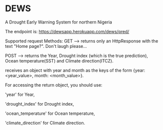 # DEWS
A Drought Early Warning System for northern Nigeria

The endpoint is: https://dewsapp.herokuapp.com/dews/pred/


Supported request Methods: GET --> returns only an HttpResponse with the text "Home page?". Don't laugh please...
                           
POST --> returns the Year, Drought index (which is the true prediction), Ocean temperature(SST) and Climate direction(ITCZ).

receives an object with year and month as the keys of the form {year: <year_value>, month: <month_value>}.

For accessing the return object, you should use:

'year' for Year,

'drought_index' for Drought index,

'ocean_temperature' for Ocean temperature,

'climate_direction' for Climate direction.
